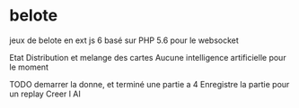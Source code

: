 # belote
jeux de belote en ext js 6
basé sur PHP 5.6 pour le websocket

Etat Distribution et melange des cartes
Aucune intelligence artificielle pour le moment

TODO 
demarrer la donne, et terminé une partie a 4
Enregistre la partie pour un replay
Creer l AI
